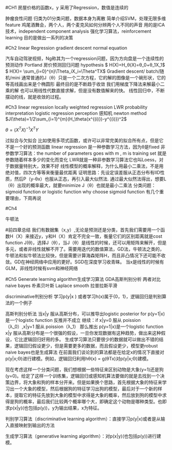 #CH1
房屋价格的函数x，y
采用了Regression，数值是连续的

肿瘤良性问题 归类为01分类问题，数据本身为离散
简单介绍SVM，处理无限多维feature
鸡尾酒舞会，两个人，两个麦克风如何分辨两个人不同的声音
用的是ICA技术，independent component analysis
强化学习算法，reinforcement learning  目的是做出一系列的决策

#Ch2
linear Regression
gradient descent
normal equation

汽车自动驾驶视频，Ng称其为一个regression问题，因为方向盘是一个连续性的预测动作
Portland  房价预测回归问题
hypothesis $ H(X)=H_θ(X)=θ_0+θ_1X_1$
$ H(X)= \sum_{i=0}^{n}\Theta_iX_i=\Theta^TX$
Gradient descent/ batch/随机/mini
通常普通的J（θ）只是一个二次方程，它的解的图像是一个碗形状，它的等高线画出来是个椭圆形
最终目的是不断趋于收敛
我们用梯度下降法来解最小二乘的解
也可以用线性代数直接求解，但是没有数值解来的快。
线性回归中，不断摆动的线，就是收敛的过程。

#Ch3
linear regression
locally weighted regression LWR
probability interpretation
logistic regression
perception 感知机
newton method
$J(\theta)=1/2\sum_{i=1}^{m}(H_\theta(x^{(i)})-y^{(i)})^2$

$\theta=(X^TX)^{-1}X^TY$

过拟合与欠拟合
比如使用多项式函数，或许可以非常完美的拟合所有点，但是它不是一个好的预测函数
linear regression 是一种参数学习方法，因为θ是fixed
非参数学习算法：the number of parameters goes with m , m is training set
就是参数随着样本多少的变化而变化
LWR就是一种非参数学习算法它也叫Loess，对于数据量特别大，效果不好
线性模型的概率解释，为什么用最小二乘法，不是用绝对值，四次方等等来衡量最优距离
证明思路：先设定误差服从正态分布有IID性质，然后P（y-θx）也服从正态，再引入最大似然法.
通过最大似然法得出，想要L（θ）出现的概率最大，就要minimize J（θ）也就是最小二乘法
分类问题：sigmoid function or logistic function
why choose sigmoid function 有几个重要理由，下周再说


#Ch4

牛顿法

#前四章总结
我们有数据集（x,y）,无论是预测还是分类，首先我们需要用一个函数H（X）来接近y，y和H（X）肯定不完全一致，衡量它们的区别距离就是cost function J(θ)，选择J（θ），当J（θ）是线性的时候，还可以用矩阵来解开，但是多元，或者非线性就解不开了。需要用迭代的数值算法，GD法，牛顿法之类的，牛顿法和拟牛顿法比较快，但是需要计算海森矩阵H，而且非凸情况下还可能不收敛。GD在神经网络中应用的更好。SGD在深度学习收青睐。
当x是线性的时候有GLM，非线性时候有svm和神经网络

#Ch5
Generate learning algorithm生成学习算法
GDA高斯判别分析
两者对比
naive bayes 朴素贝叶斯
Laplace smooth 拉普拉斯平滑

discriminative判别分析
学习p(y|x ) 或者学习h(x)属于{0，1}，逻辑回归是判别算法的一个例子

高斯判别分析法
当x|y 服从高斯分布，可以推导出logistic posterior for p(y=1|x)是一个logistic function
反推并不成立
继续：if x|y=0 服从 poission（λ_0）,x|y=1 服从 poission（λ_1）
那么推出 p(y=1|x)是一个logistic function
x|y 服从高斯分布是一个很强的假设，一旦你发现数据有这种趋势，做出来这种假设，它比逻辑回归好用的多。
生成学习算法只要很少的数据就可以做出不错的结果，逻辑回归假设更少，但是需要更多的数据，而且假设更少，模型更robust
naive bayes也是生成算法
在前面我们谈论到的算法都是在给定x的情况下直接对p(y|x;Θ)进行建模。例如，逻辑回归利用hθ(x) = g(θTx)对p(y|x;Θ)建模。

现在考虑这样一个分类问题，我们想根据一些特征来区别动物是大象(y=1)还是狗(y=0)。给定了这样一个训练集，逻辑回归或感知机算法要做的就是去找到一个决策边界，将大象和狗的样本分开来。但是如果换个思路，首先根据大象的特征来学习出一个大象的模型，然后根据狗的特征学习出狗的模型，最后对于一个新的样本，提取它的特征先放到大象的模型中求得是大象的概率，然后放到狗的模型中求得是狗的概率，最后我们比较两个概率哪个大，即确定这个动物是哪种类型。也即求p(x|y)(也包括p(y))，y为输出结果，x为特征。

判别学习算法（discriminative learning algorithm）：直接学习p(y|x)或者是从输入直接映射到输出的方法

生成学习算法（generative learning algorithm）：对p(x|y)(也包括p(y))进行建模。
